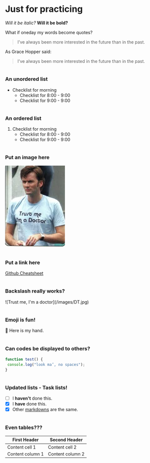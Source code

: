 # <h1> Just for practicing

_Will it be italic?_
__Will it be bold?__

What if oneday my words become quotes?

> I’ve always been more interested
> in the future than in the past.

As Grace Hopper said:
> I’ve always been more interested
> in the future than in the past.

# <h3> An unordered list
* Checklist for morning
  * Checklist for 8:00 - 9:00
  * Checklist for 9:00 - 9:00

# <h3> An ordered list
1. Checklist for morning
   * Checklist for 8:00 - 9:00
   * Checklist for 9:00 - 9:00
   
# <h3> Put an image here
![Trust me, I'm a doctor](/images/DT.jpg)

# <h3> Put a link here
[Github Cheatsheet](https://guides.github.com/pdfs/markdown-cheatsheet-online.pdf)

# <h3> Backslash really works?
\![Trust me, I'm a doctor](/images/DT.jpg\)

# <h3>Emoji is fun!
:raising_hand: Here is my hand.

# <h3> Can codes be displayed to others?
```javascript
function test() {
 console.log("look ma’, no spaces");
}
```
# <h3> Updated lists - Task lists!
- [ ] I **haven't** done this.
- [x] I **have** done this.
- [x] Other [markdowns](https://guides.github.com/pdfs/markdown-cheatsheet-online.pdf) are the same.

# <h3> Even tables???
First Header | Second Header
------------ | -------------
Content cell 1 | Content cell 2
Content column 1 | Content column 2
